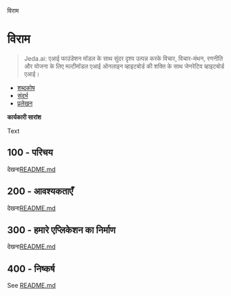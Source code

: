 विराम

# विराम

> Jeda.ai: एआई फाउंडेशन मॉडल के साथ सुंदर दृश्य उत्पन्न करके विचार, विचार-मंथन, रणनीति और योजना के लिए मल्टीमॉडल एआई ऑनलाइन व्हाइटबोर्ड की शक्ति के साथ जेनरेटिव व्हाइटबोर्ड एआई।

-   [शब्दकोष](./GLOSSARY.md)
-   [संदर्भ](./REFERENCES.md)
-   [प्रलेखन](./DOCUMENTATION.md)

**कार्यकारी सारांश**

Text

## 100 - परिचय

देखना[README.md](./100/README.md)

## 200 - आवश्यकताएँ

देखना[README.md](./200/README.md)

## 300 - हमारे एप्लिकेशन का निर्माण

देखना[README.md](./300/README.md)

## 400 - निष्कर्ष

See [README.md](./400/README.md)
